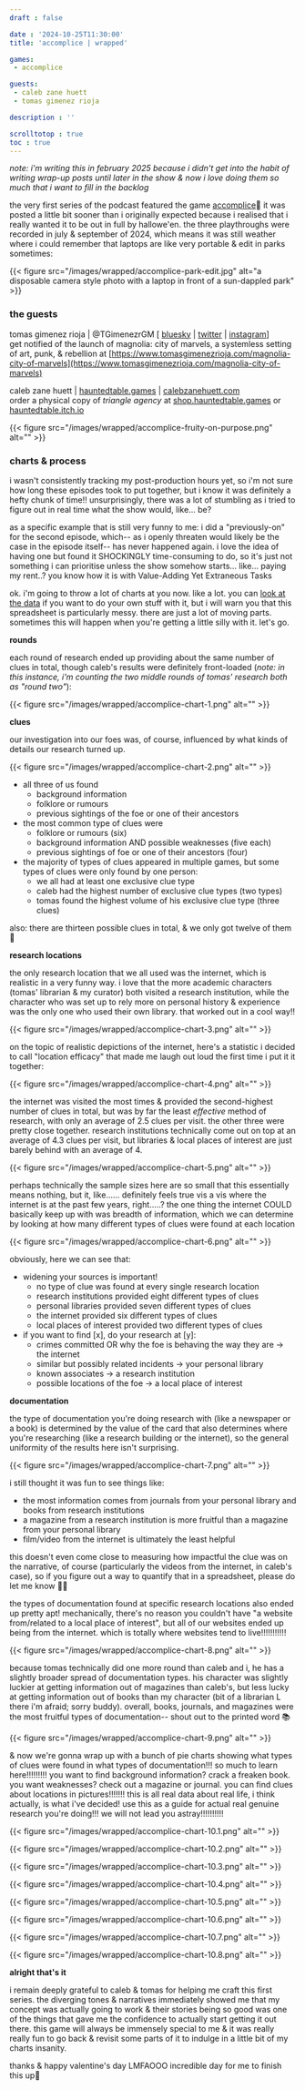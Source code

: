 ```yaml
---
draft : false

date : '2024-10-25T11:30:00'
title: 'accomplice | wrapped'

games:
 - accomplice

guests:
 - caleb zane huett
 - tomas gimenez rioja

description : ''

scrolltotop : true
toc : true
---
```


*note: i'm writing this in february 2025 because i didn't get into the habit of writing wrap-up posts until later in the show & now i love doing them so much that i want to fill in the backlog*

the very first series of the podcast featured the game [accomplice](https://michael-klamerus.itch.io/accomplice)🖤 it was posted a little bit sooner than i originally expected because i realised that i really wanted it to be out in full by hallowe'en. the three playthroughs were recorded in july & september of 2024, which means it was still weather where i could remember that laptops are like very portable & edit in parks sometimes:

{{< figure src="/images/wrapped/accomplice-park-edit.jpg" alt="a disposable camera style photo with a laptop in front of a sun-dappled park" >}}

### **the guests**

tomas gimenez rioja | @TGimenezrGM \[ [bluesky](https://bsky.app/profile/tgimenezrgm.bsky.social)  | [twitter](https://x.com/tgimenezrgm)  | [instagram](https://www.instagram.com/tgimenezrgm/)\]  
get notified of the launch of magnolia: city of marvels, a systemless setting of art, punk, & rebellion at [https://www.tomasgimenezrioja.com/magnolia-city-of-marvels](https://www.tomasgimenezrioja.com/magnolia-city-of-marvels)

caleb zane huett | [hauntedtable.games](http://hauntedtable.games) | [calebzanehuett.com](https://calebzanehuett.com)  
order a physical copy of *triangle agency* at [shop.hauntedtable.games](http://shop.hauntedtable.games) or [hauntedtable.itch.io](https://hauntedtable.itch.io)

{{< figure src="/images/wrapped/accomplice-fruity-on-purpose.png" alt="" >}}

### **charts & process**

i wasn't consistently tracking my post-production hours yet, so i'm not sure how long these episodes took to put together, but i know it was definitely a hefty chunk of time\!\! unsurprisingly, there was a lot of stumbling as i tried to figure out in real time what the show would, like... be?

as a specific example that is still very funny to me: i did a "previously-on" for the second episode, which-- as i openly threaten would likely be the case in the episode itself-- has never happened again. i love the idea of having one but found it SHOCKINGLY time-consuming to do, so it's just not something i can prioritise unless the show somehow starts... like... paying my rent..? you know how it is with Value-Adding Yet Extraneous Tasks

ok. i'm going to throw a lot of charts at you now. like a lot. you can [look at the data](https://docs.google.com/spreadsheets/d/1fEonNpkO97zr9roBZ50wZKgnPf7k161y3aov-hCq49U/edit?usp=sharing) if you want to do your own stuff with it, but i will warn you that this spreadsheet is particularly messy. there are just a lot of moving parts. sometimes this will happen when you're getting a little silly with it. let's go.

**rounds**

each round of research ended up providing about the same number of clues in total, though caleb's results were definitely front-loaded (*note: in this instance, i'm counting the two middle rounds of tomas' research both as "round two"*):

{{< figure src="/images/wrapped/accomplice-chart-1.png" alt="" >}}

**clues**

our investigation into our foes was, of course, influenced by what kinds of details our research turned up.

{{< figure src="/images/wrapped/accomplice-chart-2.png" alt="" >}}

* all three of us found  
  * background information  
  * folklore or rumours  
  * previous sightings of the foe or one of their ancestors  
* the most common type of clues were  
  * folklore or rumours (six)  
  * background information AND possible weaknesses (five each)  
  * previous sightings of foe or one of their ancestors (four)  
* the majority of types of clues appeared in multiple games, but some types of clues were only found by one person:  
  * we all had at least one exclusive clue type  
  * caleb had the highest number of exclusive clue types (two types)  
  * tomas found the highest volume of his exclusive clue type (three clues)

also: there are thirteen possible clues in total, & we only got twelve of them 👀

**research locations**

the only research location that we all used was the internet, which is realistic in a very funny way. i love that the more academic characters (tomas' librarian & my curator) both visited a research institution, while the character who was set up to rely more on personal history & experience was the only one who used their own library. that worked out in a cool way\!\!

{{< figure src="/images/wrapped/accomplice-chart-3.png" alt="" >}}

on the topic of realistic depictions of the internet, here's a statistic i decided to call "location efficacy" that made me laugh out loud the first time i put it it together:

{{< figure src="/images/wrapped/accomplice-chart-4.png" alt="" >}}

the internet was visited the most times & provided the second-highest number of clues in total, but was by far the least *effective* method of research, with only an average of 2.5 clues per visit. the other three were pretty close together. research institutions technically come out on top at an average of 4.3 clues per visit, but libraries & local places of interest are just barely behind with an average of 4\.

{{< figure src="/images/wrapped/accomplice-chart-5.png" alt="" >}}

perhaps technically the sample sizes here are so small that this essentially means nothing, but it, like...... definitely feels true vis a vis where the internet is at the past few years, right.....? the one thing the internet COULD basically keep up with was breadth of information, which we can determine by looking at how many different types of clues were found at each location

{{< figure src="/images/wrapped/accomplice-chart-6.png" alt="" >}}

obviously, here we can see that:

* widening your sources is important\!  
  * no type of clue was found at every single research location  
  * research institutions provided eight different types of clues  
  * personal libraries provided seven different types of clues  
  * the internet provided six different types of clues  
  * local places of interest provided two different types of clues  
* if you want to find \[x\], do your research at \[y\]:  
  * crimes committed OR why the foe is behaving the way they are \-\> the internet  
  * similar but possibly related incidents \-\> your personal library  
  * known associates \-\> a research institution  
  * possible locations of the foe \-\> a local place of interest

**documentation**

the type of documentation you're doing research with (like a newspaper or a book) is determined by the value of the card that also determines where you're researching (like a research building or the internet), so the general uniformity of the results here isn't surprising.

{{< figure src="/images/wrapped/accomplice-chart-7.png" alt="" >}}

i still thought it was fun to see things like:

* the most information comes from journals from your personal library and books from research institutions  
* a magazine from a research institution is more fruitful than a magazine from your personal library  
* film/video from the internet is ultimately the least helpful

this doesn't even come close to measuring how impactful the clue was on the narrative, of course (particularly the videos from the internet, in caleb's case), so if you figure out a way to quantify that in a spreadsheet, please do let me know 👨‍🔬

the types of documentation found at specific research locations also ended up pretty apt\! mechanically, there's no reason you couldn't have "a website from/related to a local place of interest", but all of our websites ended up being from the internet. which is totally where websites tend to live\!\!\!\!\!\!\!\!\!\!\!

{{< figure src="/images/wrapped/accomplice-chart-8.png" alt="" >}}

because tomas technically did one more round than caleb and i, he has a slightly broader spread of documentation types. his character was slightly luckier at getting information out of magazines than caleb's, but less lucky at getting information out of books than my character (bit of a librarian L there i'm afraid; sorry buddy). overall, books, journals, and magazines were the most fruitful types of documentation-- shout out to the printed word 📚

{{< figure src="/images/wrapped/accomplice-chart-9.png" alt="" >}}

& now we're gonna wrap up with a bunch of pie charts showing what types of clues were found in what types of documentation\!\!\! so much to learn here\!\!\!\!\!\!\!\!\! you want to find background information? crack a freaken book. you want weaknesses? check out a magazine or journal. you can find clues about locations in pictures\!\!\!\!\!\!\! this is all real data about real life, i think actually, is what i've decided\! use this as a guide for actual real genuine research you're doing\!\!\! we will not lead you astray\!\!\!\!\!\!\!\!\!\!

{{< figure src="/images/wrapped/accomplice-chart-10.1.png" alt="" >}}

{{< figure src="/images/wrapped/accomplice-chart-10.2.png" alt="" >}}

{{< figure src="/images/wrapped/accomplice-chart-10.3.png" alt="" >}}

{{< figure src="/images/wrapped/accomplice-chart-10.4.png" alt="" >}}

{{< figure src="/images/wrapped/accomplice-chart-10.5.png" alt="" >}}

{{< figure src="/images/wrapped/accomplice-chart-10.6.png" alt="" >}}

{{< figure src="/images/wrapped/accomplice-chart-10.7.png" alt="" >}}

{{< figure src="/images/wrapped/accomplice-chart-10.8.png" alt="" >}}

**alright that's it**

i remain deeply grateful to caleb & tomas for helping me craft this first series. the diverging tones & narratives immediately showed me that my concept was actually going to work & their stories being so good was one of the things that gave me the confidence to actually start getting it out there. this game will always be immensely special to me & it was really really fun to go back & revisit some parts of it to indulge in a little bit of my charts insanity.

thanks & happy valentine's day LMFAOOO incredible day for me to finish this up🖤